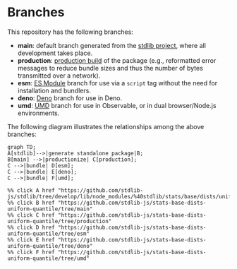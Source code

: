 <!--

@license Apache-2.0

Copyright (c) 2022 The Stdlib Authors.

Licensed under the Apache License, Version 2.0 (the "License");
you may not use this file except in compliance with the License.
You may obtain a copy of the License at

    http://www.apache.org/licenses/LICENSE-2.0

Unless required by applicable law or agreed to in writing, software
distributed under the License is distributed on an "AS IS" BASIS,
WITHOUT WARRANTIES OR CONDITIONS OF ANY KIND, either express or implied.
See the License for the specific language governing permissions and
limitations under the License.

-->

# Branches

This repository has the following branches:

-   **main**: default branch generated from the [stdlib project][stdlib-url], where all development takes place.
-   **production**: [production build][production-url] of the package (e.g., reformatted error messages to reduce bundle sizes and thus the number of bytes transmitted over a network).
-   **esm**: [ES Module][esm-url] branch for use via a `script` tag without the need for installation and bundlers.
-   **deno**: [Deno][deno-url] branch for use in Deno.
-   **umd**: [UMD][umd-url] branch for use in Observable, or in dual browser/Node.js environments.

The following diagram illustrates the relationships among the above branches:

```mermaid
graph TD;
A[stdlib]-->|generate standalone package|B;
B[main] -->|productionize| C[production];
C -->|bundle| D[esm];
C -->|bundle| E[deno];
C -->|bundle| F[umd];

%% click A href "https://github.com/stdlib-js/stdlib/tree/develop/lib/node_modules/%40stdlib/stats/base/dists/uniform/quantile"
%% click B href "https://github.com/stdlib-js/stats-base-dists-uniform-quantile/tree/main"
%% click C href "https://github.com/stdlib-js/stats-base-dists-uniform-quantile/tree/production"
%% click D href "https://github.com/stdlib-js/stats-base-dists-uniform-quantile/tree/esm"
%% click E href "https://github.com/stdlib-js/stats-base-dists-uniform-quantile/tree/deno"
%% click F href "https://github.com/stdlib-js/stats-base-dists-uniform-quantile/tree/umd"
```

[stdlib-url]: https://github.com/stdlib-js/stdlib/tree/develop/lib/node_modules/%40stdlib/stats/base/dists/uniform/quantile
[production-url]: https://github.com/stdlib-js/stats-base-dists-uniform-quantile/tree/production
[deno-url]: https://github.com/stdlib-js/stats-base-dists-uniform-quantile/tree/deno
[umd-url]: https://github.com/stdlib-js/stats-base-dists-uniform-quantile/tree/umd
[esm-url]: https://github.com/stdlib-js/stats-base-dists-uniform-quantile/tree/esm